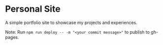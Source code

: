 # Personal Site
A simple portfolio site to showcase my projects and experiences.

Note: Run `npm run deploy -- -m "<your commit message>"` to publish to gh-pages.